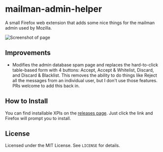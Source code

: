 # mailman-admin-helper
A small Firefox web extension that adds some nice things for the mailman admin used by Mozilla.

![Screenshot of page](http://osmose.github.io/mailman-admin-helper/screenshot.png)

## Improvements
- Modifies the admin database spam page and replaces the hard-to-click table-based form with 4 buttons: Accept, Accept & Whitelist, Discard, and Discard & Blacklist. This removes the ability to do things like Reject all the messages from an individual user, but I don't use those features. PRs welcome to add this back in.

## How to Install
You can find installable XPIs on the [releases page](https://github.com/Osmose/mailman-admin-helper/releases). Just click the link and Firefox will prompt you to install.

## License
Licensed under the MIT License. See `LICENSE` for details.
